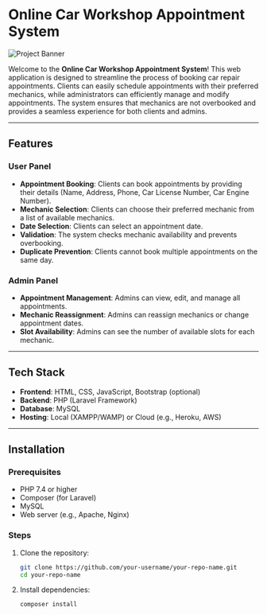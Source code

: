 # Online Car Workshop Appointment System

![Project Banner](https://via.placeholder.com/1200x400) <!-- Add a banner image if available -->

Welcome to the **Online Car Workshop Appointment System**! This web application is designed to streamline the process of booking car repair appointments. Clients can easily schedule appointments with their preferred mechanics, while administrators can efficiently manage and modify appointments. The system ensures that mechanics are not overbooked and provides a seamless experience for both clients and admins.

---

## **Features**

### **User Panel**
- **Appointment Booking**: Clients can book appointments by providing their details (Name, Address, Phone, Car License Number, Car Engine Number).
- **Mechanic Selection**: Clients can choose their preferred mechanic from a list of available mechanics.
- **Date Selection**: Clients can select an appointment date.
- **Validation**: The system checks mechanic availability and prevents overbooking.
- **Duplicate Prevention**: Clients cannot book multiple appointments on the same day.

### **Admin Panel**
- **Appointment Management**: Admins can view, edit, and manage all appointments.
- **Mechanic Reassignment**: Admins can reassign mechanics or change appointment dates.
- **Slot Availability**: Admins can see the number of available slots for each mechanic.

---

## **Tech Stack**
- **Frontend**: HTML, CSS, JavaScript, Bootstrap (optional)
- **Backend**: PHP (Laravel Framework)
- **Database**: MySQL
- **Hosting**: Local (XAMPP/WAMP) or Cloud (e.g., Heroku, AWS)

---

## **Installation**

### **Prerequisites**
- PHP 7.4 or higher
- Composer (for Laravel)
- MySQL
- Web server (e.g., Apache, Nginx)

### **Steps**
1. Clone the repository:
   ```bash
   git clone https://github.com/your-username/your-repo-name.git
   cd your-repo-name
2. Install dependencies:
   ```bash
   composer install